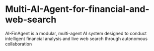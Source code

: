 # Multi-AI-Agent-for-financial-and-web-search
AI-FinAgent is a modular, multi-agent AI system designed to conduct intelligent financial analysis and live web search through autonomous collaboration
